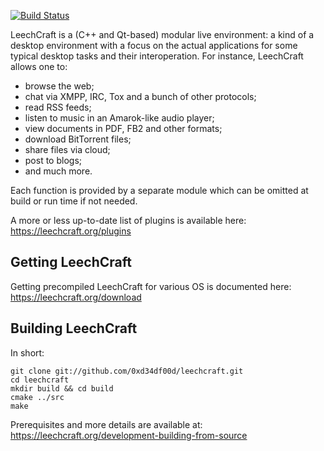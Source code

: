 [![Build Status](http://leechcraft.org:8080/job/leechcraft/badge/icon)](http://leechcraft.org:8080/job/leechcraft/)

LeechCraft is a (C++ and Qt-based) modular live environment: a kind
of a desktop environment with a focus on the actual applications for
some typical desktop tasks and their interoperation. For instance,
LeechCraft allows one to:
* browse the web;
* chat via XMPP, IRC, Tox and a bunch of other protocols;
* read RSS feeds;
* listen to music in an Amarok-like audio player;
* view documents in PDF, FB2 and other formats;
* download BitTorrent files;
* share files via cloud;
* post to blogs;
* and much more.

Each function is provided by a separate module which can be omitted at build
or run time if not needed.

A more or less up-to-date list of plugins is available here:
https://leechcraft.org/plugins

## Getting LeechCraft
Getting precompiled LeechCraft for various OS is documented here:
https://leechcraft.org/download

## Building LeechCraft

In short:
```
git clone git://github.com/0xd34df00d/leechcraft.git
cd leechcraft
mkdir build && cd build
cmake ../src
make
```

Prerequisites and more details are available at: https://leechcraft.org/development-building-from-source
